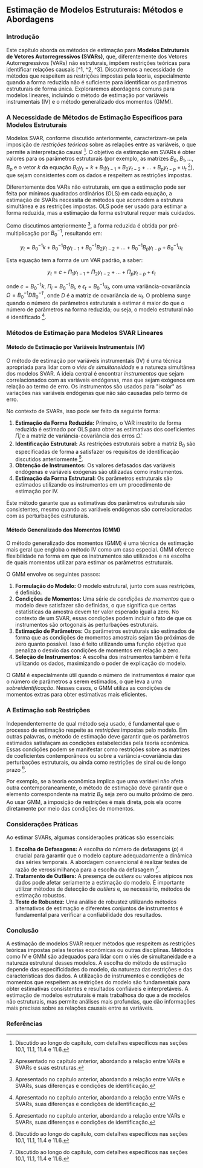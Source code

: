 ## Estimação de Modelos Estruturais: Métodos e Abordagens

### Introdução

Este capítulo aborda os métodos de estimação para **Modelos Estruturais de Vetores Autorregressivos (SVARs)**, que, diferentemente dos Vetores Autorregressivos (VARs) não estruturais, impõem restrições teóricas para identificar relações causais [^1, ^2, ^3]. Discutiremos a necessidade de métodos que respeitem as restrições impostas pela teoria, especialmente quando a forma reduzida não é suficiente para identificar os parâmetros estruturais de forma única. Exploraremos abordagens comuns para modelos lineares, incluindo o método de estimação por variáveis instrumentais (IV) e o método generalizado dos momentos (GMM).

### A Necessidade de Métodos de Estimação Específicos para Modelos Estruturais
Modelos SVAR, conforme discutido anteriormente, caracterizam-se pela imposição de *restrições teóricas* sobre as relações entre as variáveis, o que permite a interpretação causal [^1]. O objetivo da estimação em SVARs é obter valores para os parâmetros estruturais (por exemplo, as matrizes $B_0$, $B_1, \ldots, B_p$ e o vetor $k$ da equação $B_0 y_t = k + B_1 y_{t-1} + B_2 y_{t-2} + \ldots + B_p y_{t-p} + u_t$ [^2]), que sejam consistentes com os dados e respeitem as restrições impostas.

Diferentemente dos VARs não estruturais, em que a estimação pode ser feita por mínimos quadrados ordinários (OLS) em cada equação, a estimação de SVARs necessita de métodos que acomodem a estrutura simultânea e as restrições impostas. OLS pode ser usado para estimar a forma reduzida, mas a estimação da forma estrutural requer mais cuidados.

Como discutimos anteriormente [^3], a forma reduzida é obtida por pré-multiplicação por $B_0^{-1}$, resultando em:

$$ y_t = B_0^{-1}k + B_0^{-1}B_1 y_{t-1} + B_0^{-1}B_2 y_{t-2} + \ldots + B_0^{-1}B_p y_{t-p} + B_0^{-1} u_t $$

Esta equação tem a forma de um VAR padrão, a saber:

$$ y_t = c + \Pi_1 y_{t-1} + \Pi_2 y_{t-2} + \ldots + \Pi_p y_{t-p} + \epsilon_t $$

onde $c = B_0^{-1}k$, $\Pi_i = B_0^{-1}B_i$, e $\epsilon_t = B_0^{-1}u_t$, com uma variância-covariância $\Omega = B_0^{-1}DB_0^{-1'}$, onde $D$ é a matriz de covariância de $u_t$. O problema surge quando o número de parâmetros estruturais a estimar é maior do que o número de parâmetros na forma reduzida; ou seja, o modelo estrutural não é identificado [^3].

### Métodos de Estimação para Modelos SVAR Lineares
#### Método de Estimação por Variáveis Instrumentais (IV)
O método de estimação por variáveis instrumentais (IV) é uma técnica apropriada para lidar com o *viés de simultaneidade* e a natureza simultânea dos modelos SVAR. A ideia central é encontrar *instrumentos* que sejam correlacionados com as variáveis endógenas, mas que sejam exógenos em relação ao termo de erro. Os instrumentos são usados para "isolar" as variações nas variáveis endógenas que não são causadas pelo termo de erro.

No contexto de SVARs, isso pode ser feito da seguinte forma:
1. **Estimação da Forma Reduzida:** Primeiro, o VAR irrestrito de forma reduzida é estimado por OLS para obter as estimativas dos coeficientes $\hat{\Pi}_i$ e a matriz de variância-covariância dos erros $\hat{\Omega}$.
2. **Identificação Estrutural:** As restrições estruturais sobre a matriz $B_0$ são especificadas de forma a satisfazer os requisitos de identificação discutidos anteriormente [^3].
3. **Obtenção de Instrumentos:** Os valores defasados das variáveis endógenas e variáveis exógenas são utilizadas como instrumentos.
4. **Estimação da Forma Estrutural:** Os parâmetros estruturais são estimados utilizando os instrumentos em um procedimento de estimação por IV.

Este método garante que as estimativas dos parâmetros estruturais são consistentes, mesmo quando as variáveis endógenas são correlacionadas com as perturbações estruturais.

#### Método Generalizado dos Momentos (GMM)
O método generalizado dos momentos (GMM) é uma técnica de estimação mais geral que engloba o método IV como um caso especial. GMM oferece flexibilidade na forma em que os instrumentos são utilizados e na escolha de quais momentos utilizar para estimar os parâmetros estruturais.

O GMM envolve os seguintes passos:
1. **Formulação do Modelo:** O modelo estrutural, junto com suas restrições, é definido.
2. **Condições de Momentos:** Uma série de *condições de momentos* que o modelo deve satisfazer são definidas, o que significa que certas estatísticas da amostra devem ter valor esperado igual a zero. No contexto de um SVAR, essas condições podem incluir o fato de que os instrumentos são ortogonais às perturbações estruturais.
3. **Estimação de Parâmetros:** Os parâmetros estruturais são estimados de forma que as condições de momentos amostrais sejam tão próximas de zero quanto possível. Isso é feito utilizando uma função objetivo que penaliza o desvio das condições de momentos em relação a zero.
4. **Seleção de Instrumentos:** A escolha dos instrumentos também é feita utilizando os dados, maximizando o poder de explicação do modelo.

O GMM é especialmente útil quando o número de instrumentos é maior que o número de parâmetros a serem estimados, o que leva a uma *sobreidentificação*. Nesses casos, o GMM utiliza as condições de momentos extras para obter estimativas mais eficientes.

### A Estimação sob Restrições
Independentemente de qual método seja usado, é fundamental que o processo de estimação respeite as *restrições* impostas pelo modelo. Em outras palavras, o método de estimação deve garantir que os parâmetros estimados satisfaçam as condições estabelecidas pela teoria econômica. Essas condições podem se manifestar como restrições sobre as matrizes de coeficientes contemporâneos ou sobre a variância-covariância das perturbações estruturais, ou ainda como restrições de sinal ou de longo prazo [^1].

Por exemplo, se a teoria econômica implica que uma variável não afeta outra contemporaneamente, o método de estimação deve garantir que o elemento correspondente na matriz $B_0$ seja zero ou muito próximo de zero.
Ao usar GMM, a imposição de restrições é mais direta, pois ela ocorre diretamente por meio das condições de momentos.

### Considerações Práticas
Ao estimar SVARs, algumas considerações práticas são essenciais:
1.  **Escolha de Defasagens:** A escolha do número de defasagens ($p$) é crucial para garantir que o modelo capture adequadamente a dinâmica das séries temporais. A abordagem convencional é realizar testes de razão de verossimilhança para a escolha da defasagem [^1].
2.  **Tratamento de Outliers:** A presença de *outliers* ou valores atípicos nos dados pode afetar seriamente a estimação do modelo. É importante utilizar métodos de detecção de *outliers* e, se necessário, métodos de estimação robustos.
3.  **Teste de Robustez:** Uma análise de robustez utilizando métodos alternativos de estimação e diferentes conjuntos de instrumentos é fundamental para verificar a confiabilidade dos resultados.

### Conclusão
A estimação de modelos SVAR requer métodos que respeitem as restrições teóricas impostas pelas teorias econômicas ou outras disciplinas. Métodos como IV e GMM são adequados para lidar com o viés de simultaneidade e a natureza estrutural desses modelos. A escolha do método de estimação depende das especificidades do modelo, da natureza das restrições e das características dos dados. A utilização de instrumentos e condições de momentos que respeitem as restrições do modelo são fundamentais para obter estimativas consistentes e resultados confiáveis e interpretáveis. A estimação de modelos estruturais é mais trabalhosa do que a de modelos não estruturais, mas permite análises mais profundas, que dão informações mais precisas sobre as relações causais entre as variáveis.

### Referências
[^1]: Discutido ao longo do capítulo, com detalhes específicos nas seções 10.1, 11.1, 11.4 e 11.6.
[^2]: Apresentado no capítulo anterior, abordando a relação entre VARs e SVARs e suas estruturas.
[^3]: Apresentado no capítulo anterior, abordando a relação entre VARs e SVARs, suas diferenças e condições de identificação.
<!-- END -->
